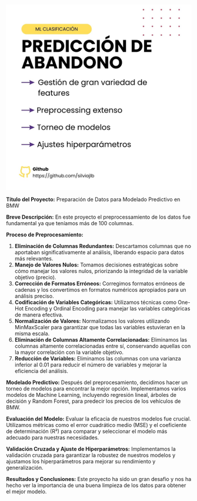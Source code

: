 ![Texto alternativo](cover.jpg)

**Título del Proyecto:**
Preparación de Datos para Modelado Predictivo en BMW

**Breve Descripción:**
En este proyecto el preprocessamiento de los datos fue fundamental ya que teníamos más de 100 columnas.

**Proceso de Preprocesamiento:**
1. **Eliminación de Columnas Redundantes:** Descartamos columnas que no aportaban significativamente al análisis, liberando espacio para datos más relevantes.
2. **Manejo de Valores Nulos:** Tomamos decisiones estratégicas sobre cómo manejar los valores nulos, priorizando la integridad de la variable objetivo (precio).
3. **Corrección de Formatos Erróneos:** Corregimos formatos erróneos de cadenas y los convertimos en formatos numéricos apropiados para un análisis preciso.
4. **Codificación de Variables Categóricas:** Utilizamos técnicas como One-Hot Encoding y Ordinal Encoding para manejar las variables categóricas de manera efectiva.
5. **Normalización de Valores:** Normalizamos los valores utilizando MinMaxScaler para garantizar que todas las variables estuvieran en la misma escala.
6. **Eliminación de Columnas Altamente Correlacionadas:** Eliminamos las columnas altamente correlacionadas entre sí, conservando aquellas con la mayor correlación con la variable objetivo.
7. **Reducción de Variables:** Eliminamos las columnas con una varianza inferior al 0.01 para reducir el número de variables y mejorar la eficiencia del análisis.

**Modelado Predictivo:**
Después del preprocesamiento, decidimos hacer un torneo de modelos para encontrar la mejor opción. Implementamos varios modelos de Machine Learning, incluyendo regresión lineal, árboles de decisión y Random Forest, para predecir los precios de los vehículos de BMW.

**Evaluación del Modelo:**
Evaluar la eficacia de nuestros modelos fue crucial. Utilizamos métricas como el error cuadrático medio (MSE) y el coeficiente de determinación (R²) para comparar y seleccionar el modelo más adecuado para nuestras necesidades.

**Validación Cruzada y Ajuste de Hiperparámetros:**
Implementamos la validación cruzada para garantizar la robustez de nuestros modelos y ajustamos los hiperparámetros para mejorar su rendimiento y generalización.

**Resultados y Conclusiones:**
Este proyecto ha sido un gran desafio y nos ha hecho ver la importancia de una buena limpieza de los datos para obtener el mejor modelo.
